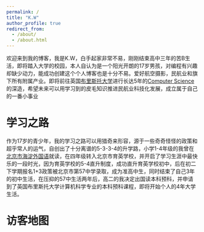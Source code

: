 ```yaml
---
permalink: /
title: "K.W"
author_profile: true
redirect_from: 
  - /about/
  - /about.html
---
```


欢迎来到我的博客，我是K.W，白手起家非常不易，刚刚结束高中三年的苦B生活，即将踏入大学的校园，本人自认为是一个阳光开朗的17岁男孩，对编程有兴趣却缺少动力，能成功创建这个个人博客也是十分不易。爱好航空摄影，民航业和旗下所有附属产业。即将前往英国[布里斯托大学](https://www.bristol.ac.uk/)进行长达5年的[Computer Science](https://www.bristol.ac.uk/study/undergraduate/2026/computer-science/bsc-computer-science/)的深造，希望未来可以用学习到的皮毛知识推进民航业科技化发展，成立属于自己的一番小事业

学习之路
======
作为17岁的青少年，我的学习之路可以用猎奇来形容，源于一些奇奇怪怪的政策和超乎常人的运气，自创出了十分离谱的5-3-3-4的升学路，小学1-4年级的我曾在[北京市海淀外国语]( https://www.bjfles.com/)就读，在四年级转入北京市育英学校，并开启了学习生涯中最快乐的一段时光，因为育英学校的5-4直升制度，成功直升育英学校初中，后在初二下学期报名1+3政策被北京市第57中学录取，成为准高中生，同时结束了自己3年的初中生活，在压抑的57中生活两年后，高二的我决定出国读本科预科，并申请到了英国布里斯托大学计算机科学专业的本科预科课程，即将开始个人的4年大学生活。

访客地图
======
<script type="text/javascript" id="mapmyvisitors" src="//mapmyvisitors.com/map.js?d=v2xQlL28U_3eSpAt35Rl0aqYygklCOXOX4nkS3WXtW8&cl=ffffff&w=a"></script>